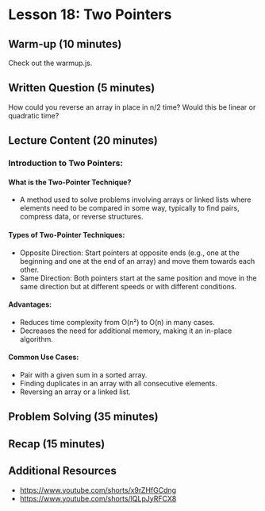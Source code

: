 # Lesson 18: Two Pointers

## Warm-up (10 minutes)

Check out the warmup.js.

## Written Question (5 minutes)

How could you reverse an array in place in n/2 time? Would this be linear or quadratic time?

## Lecture Content (20 minutes)

### Introduction to Two Pointers:

#### What is the Two-Pointer Technique?

- A method used to solve problems involving arrays or linked lists where elements need to be compared in some way, typically to find pairs, compress data, or reverse structures.

#### Types of Two-Pointer Techniques:

- Opposite Direction: Start pointers at opposite ends (e.g., one at the beginning and one at the end of an array) and move them towards each other.
- Same Direction: Both pointers start at the same position and move in the same direction but at different speeds or with different conditions.

#### Advantages:

- Reduces time complexity from O(n²) to O(n) in many cases.
- Decreases the need for additional memory, making it an in-place algorithm.

#### Common Use Cases:

- Pair with a given sum in a sorted array.
- Finding duplicates in an array with all consecutive elements.
- Reversing an array or a linked list.

## Problem Solving (35 minutes)

## Recap (15 minutes)

## Additional Resources

- https://www.youtube.com/shorts/x9rZHfGCdng
- https://www.youtube.com/shorts/lQLpJyRFCX8
